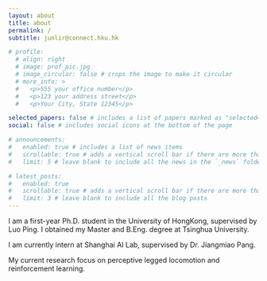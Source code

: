 ```yaml
---
layout: about
title: about
permalink: /
subtitle: junlir@connect.hku.hk

# profile:
  # align: right
  # image: prof_pic.jpg
  # image_circular: false # crops the image to make it circular
  # more_info: >
  #   <p>555 your office number</p>
  #   <p>123 your address street</p>
  #   <p>Your City, State 12345</p>

selected_papers: false # includes a list of papers marked as "selected={true}"
social: false # includes social icons at the bottom of the page

# announcements:
#   enabled: true # includes a list of news items
#   scrollable: true # adds a vertical scroll bar if there are more than 3 news items
#   limit: 5 # leave blank to include all the news in the `_news` folder

# latest_posts:
#   enabled: true
#   scrollable: true # adds a vertical scroll bar if there are more than 3 new posts items
#   limit: 3 # leave blank to include all the blog posts
---
```


I am a first-year Ph.D. student in the University of HongKong, supervised by Luo Ping. I obtained my Master and B.Eng. degree at Tsinghua University.

I am currently intern at Shanghai AI Lab, supervised by Dr. Jiangmiao Pang.

My current research focus on perceptive legged locomotion and reinforcement learning.